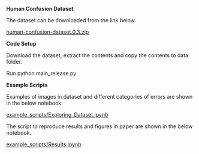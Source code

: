 **Human Confusion Dataset** 

The dataset can be downloaded from the link below.

[human-confusion-dataset.0.3.zip](https://drive.google.com/file/d/1gqCEH999Co5PdIsMtT2LqjbDSrGV_y5U/view)

**Code Setup** 

Download the dataset, extract the contents and copy the contents to data folder.

Run python main_release.py

**Example Scripts** 

Examples of images in dataset and different categories of errors are shown in the below notebook.

[example_scripts/Exploring_Dataset.ipynb](https://colab.research.google.com/github/nikhil21174/dual_thinking/blob/main/example_scripts/Exploring_Dataset.ipynb#scrollTo=JAkdc7yyUYoD)

The script to reproduce results and figures in paper are shown in the below notebook.

[example_scripts/Results.ipynb](https://colab.research.google.com/github/nikhil21174/dual_thinking/blob/main/example_scripts/Results.ipynb)


